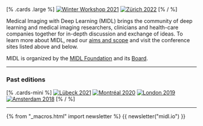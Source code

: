 [% .cards .large %]
[![Winter Workshop 2021](/images/cards/card-large-ww2021-higher.jpg)](/winter-workshop.html)
[![Zürich 2022](/images/cards/card-large-2022-higher.jpg)](https://2022.midl.io)
[% / %]

Medical Imaging with Deep Learning (MIDL) brings the community of deep learning and medical imaging researchers, clinicians and health-care companies together for in-depth discussion and exchange of ideas. To learn more about MIDL, read our [aims and scope](/aims-and-scope.html) and visit the conference sites listed above and below.

MIDL is organized by the [MIDL Foundation](/foundation.html) and its [Board](/board.html).

---

### Past editions

[% .cards-mini %]
[![Lübeck 2021](/cdn-cgi/image/width=170,quality=80/images/cards/card-mini-2021.jpg)](https://2021.midl.io)
[![Montréal 2020](/images/cards/card-mini-2020.png)](https://2020.midl.io)
[![London 2019](/images/cards/card-mini-2019.png)](https://2019.midl.io)
[![Amsterdam 2018](/images/cards/card-mini-2018.png)](https://2018.midl.io)
[% / %]

---

{% from "_macros.html" import newsletter %}
{{ newsletter("midl.io") }}
